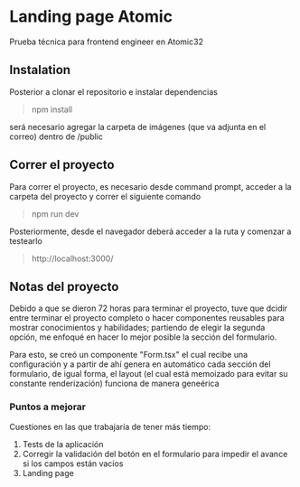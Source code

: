 
# Landing page Atomic

Prueba técnica para frontend engineer en Atomic32

## Instalation

Posterior a clonar el repositorio e instalar dependencias 

>npm install

será necesario agregar la carpeta de imágenes (que va adjunta en el correo) dentro de /public
## Correr el proyecto

Para correr el proyecto, es necesario desde command prompt, acceder a la carpeta del proyecto y correr el siguiente comando 

> npm run dev

Posteriormente, desde el navegador deberá acceder a la ruta y comenzar a testearlo

> http://localhost:3000/

## Notas del proyecto

Debido a que se dieron 72 horas para terminar el proyecto, tuve que dcidir entre terminar el proyecto completo o hacer componentes reusables para mostrar conocimientos y habilidades; partiendo de elegir la segunda opción, me enfoqué en hacer lo mejor posible la sección del formulario.

Para esto, se creó un componente "Form.tsx" el cual recibe una configuración y a partir de ahí genera en automático cada sección del formulario, de igual forma, el layout (el cual está memoizado para evitar su constante renderización) funciona de manera geneérica

### Puntos a mejorar

Cuestiones en las que trabajaría de tener más tiempo:

1. Tests de la aplicación
2. Corregir la validación del botón en el formulario para impedir el avance si los campos están vacíos
3. Landing page
